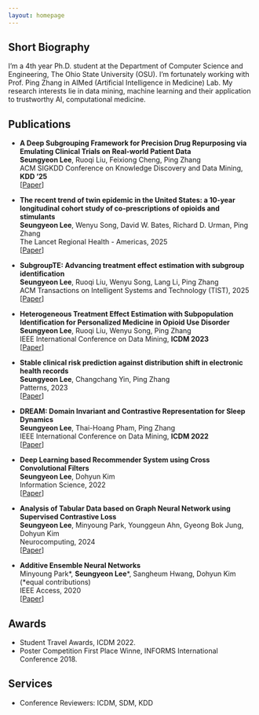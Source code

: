 ```yaml
---
layout: homepage
---
```



## Short Biography
I’m a 4th year Ph.D. student at the Department of Computer Science and Engineering, The Ohio State University (OSU). I’m fortunately working with Prof. Ping Zhang in AIMed (Artificial Intelligence in Medicine) Lab. My research interests lie in data mining, machine learning and their application to trustworthy AI, computational medicine.


## Publications
- **A Deep Subgrouping Framework for Precision Drug Repurposing via Emulating Clinical Trials on Real-world Patient Data**
  <br>
   **Seungyeon Lee**, Ruoqi Liu, Feixiong Cheng, Ping Zhang
  <br>
  ACM SIGKDD Conference on Knowledge Discovery and Data Mining, **KDD ’25**
  <br>
   [[Paper](https://arxiv.org/pdf/2412.20373)]


- **The recent trend of twin epidemic in the United States: a 10-year longitudinal cohort study of co-prescriptions of opioids and stimulants**
  <br>
   **Seungyeon Lee**, Wenyu Song, David W. Bates, Richard D. Urman, Ping Zhang
  <br>
  The Lancet Regional Health - Americas, 2025
  <br>
   [[Paper](https://www.thelancet.com/action/showPdf?pii=S2667-193X%2825%2900040-7)]


- **SubgroupTE: Advancing treatment effect estimation with subgroup identification**
  <br>
   **Seungyeon Lee**, Ruoqi Liu, Wenyu Song, Lang Li, Ping Zhang
  <br>
  ACM Transactions on Intelligent Systems and Technology (TIST), 2025
  <br>
   [[Paper](https://arxiv.org/pdf/2401.12369)]
   
- **Heterogeneous Treatment Effect Estimation with Subpopulation Identification for Personalized Medicine in Opioid Use Disorder**
  <br>
   **Seungyeon Lee**, Ruoqi Liu, Wenyu Song, Ping Zhang
  <br>
  IEEE International Conference on Data Mining, **ICDM 2023**
  <br>
   [[Paper](https://ieeexplore.ieee.org/stamp/stamp.jsp?tp=&arnumber=10415782)]
  
- **Stable clinical risk prediction against distribution shift in electronic health records**
  <br>
   **Seungyeon Lee**, Changchang Yin, Ping Zhang
  <br>
  Patterns, 2023
  <br>
   [[Paper](https://www.sciencedirect.com/science/article/pii/S2666389923001976?via%3Dihub)]

- **DREAM: Domain Invariant and Contrastive Representation for Sleep Dynamics**
  <br>
   **Seungyeon Lee**, Thai-Hoang Pham, Ping Zhang
  <br>
  IEEE International Conference on Data Mining, **ICDM 2022**
  <br>
  [[Paper](https://ieeexplore.ieee.org/stamp/stamp.jsp?tp=&arnumber=10027713)] 
  
- **Deep Learning based Recommender System using Cross Convolutional Filters**
  <br>
   **Seungyeon Lee**, Dohyun Kim
  <br>
  Information Science, 2022
  <br>
  [[Paper](https://reader.elsevier.com/reader/sd/pii/S0020025522000561?token=C2700B4545A70B92A5449315478DC5F3DA43569C2F6E99DEA25F9A0308E099644273BDBDCC0D711D2EE5305F7F4B037E&originRegion=us-east-1&originCreation=20221121005726)]

- **Analysis of Tabular Data based on Graph Neural Network using Supervised Contrastive Loss** 
  <br>
   **Seungyeon Lee**, Minyoung Park, Younggeun Ahn, Gyeong Bok Jung, Dohyun Kim
  <br>
  Neurocomputing, 2024
  <br>
  [[Paper](https://pdf.sciencedirectassets.com/271597/1-s2.0-S0925231223X00472/1-s2.0-S0925231223012602/main.pdf?X-Amz-Security-Token=IQoJb3JpZ2luX2VjEDMaCXVzLWVhc3QtMSJHMEUCIEPK%2Bn2e4dvC1Q2vYwT3Y0oRfyDSVT1rEntoAn24g2suAiEAp5cXQUNFlm9j%2BqI%2FHx0s7Qn9neCCQ7Y8FOVsAvmNoGYquwUI%2FP%2F%2F%2F%2F%2F%2F%2F%2F%2F%2FARAFGgwwNTkwMDM1NDY4NjUiDNhIqhO4a83LgUvp6iqPBQf7wr8w0jHCxiu6lQp9ctQFMVZ%2BufOEEy5VFCquZ%2Fut9dVc9ZJG7laxPiFIAmJ3HmaNIwGgcBCJwUs0KfmoW8Q86oZXGBZds8Zuk2qbZCFCRhVx6FWceFHp5RXGaWAHGHBLcc4GQ0aUn6ALXupCacdn0pk7k5jEMu%2BAFiRB22%2FPsht9bwXlqF9UhEZkBHobfPl3%2F9LCf0kGhw9mMBN%2FgLNNPq2JnJQ2H2MkkNb6OTDWTfi76qmSfy0S3nXdwQ1H9aYp7eu0KKJtsVnOxZ3kOK4IJptO82Ru%2FDBAVCBJ4Nj6PtxYiMCK7kUtIbfswTOE8rXVjGBDFQXR1KsVqXBRGK794S8KB1PVLnL%2BtAZS9rzbCi9rALhuJ65VOp1DcejUbprO7wSGfUXqDhKb5Kbq%2Fmg9xkrHyFGhAg7drLkGh4OxuJBZjk%2BYoZAvTPS0Us%2FjE3P8u8zA3FcLOr37dMA3OcXHTl9Hxn5IclWQ75O2N7i5%2BfMf2ACLikojI3ZhSg%2FDrvj%2FMVwqic9j7A6Mooe%2FGjA9%2BdDyTJE4cxLI5tlW5bxACiW%2F%2BEjy9J2yo4kMNAtRUBHgAzPDJXebzsKRSkajpYXaHkBvCyaDRdCoUoy5Ox2WGBep76Dt6yudLXtIUfWYYSyuoXEp3Dn8OL2qSO5gwqE9DfOBJebuT76g3ezMtMz67s4qK5b71urntZBLzeMH%2BDHHfVbhiWqFmVavrIIHkva3rBfUfcQHwaCHiNfbRq0bk7xFR2llPsE6wAIDwXU5vr9CtwkvLVbwlGFuS5D2%2Bxr79NWsKJ0IEB%2FI6elWH4R9BWABi54ZWo5m%2BUdYGOvtSeLvbdJtCPCdDb%2B5DgEs6EEPeE3uRwdLKyAUHt1LrtUw%2Bp6WrgY6sQGbBpZUDb%2FdLhQQ2t5rwzzRrIIo0Xeo0ZIxEfE2GoCZQW2DSLTP%2FofKxXQ7vd732wE6sltd2EbCgRddvXPl4daYDoblu%2Fz8ml4PLgrC%2B61ZjSWMapncvW2pHhICr9L3Yqw5Q%2FFSzSqXbFg5%2FZnORkar88vI3BQsMp0W6GyIgiUBXdWKJ6f6%2FaRomrkPZPvEunKLZFiuC6d9yb4NYIsg2uz%2F6Z6SNn3YAA%2F22x%2FvlmMQvFU%3D&X-Amz-Algorithm=AWS4-HMAC-SHA256&X-Amz-Date=20240209T042034Z&X-Amz-SignedHeaders=host&X-Amz-Expires=300&X-Amz-Credential=ASIAQ3PHCVTYZ7VN6MRY%2F20240209%2Fus-east-1%2Fs3%2Faws4_request&X-Amz-Signature=1231673894a8c0f8601c16138a1d7fcfa8866c2910c293b6bf046432b126c288&hash=e435bee7c7410359c4161ff8b360d6342a774ef4b1ce205f4a4357620ead0957&host=68042c943591013ac2b2430a89b270f6af2c76d8dfd086a07176afe7c76c2c61&pii=S0925231223012602&tid=spdf-27bfd963-bd8f-481c-9bd7-a81abc638d4c&sid=cc48de0a45a355409459b4b92d10644a95cegxrqa&type=client&tsoh=d3d3LnNjaWVuY2VkaXJlY3QuY29t&ua=171c5d57545e53525f&rr=8529520fb8ed61b8&cc=us)]

  
- **Additive Ensemble Neural Networks**
  <br>
  Minyoung Park\*, **Seungyeon Lee**\*, Sangheum Hwang, Dohyun Kim (\*equal contributions)
  <br>
  IEEE Access, 2020
  <br>
  [[Paper](https://ieeexplore.ieee.org/stamp/stamp.jsp?tp=&arnumber=9121218)]

  
## Awards

- Student Travel Awards, ICDM 2022.
- Poster Competition First Place Winne, INFORMS International Conference 2018. 

## Services

- Conference Reviewers: ICDM, SDM, KDD
